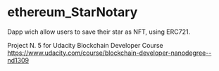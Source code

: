 # ethereum_StarNotary
Dapp wich allow users to save their star as NFT, using ERC721.

Project N. 5 for Udacity Blockchain Developer Course 
https://www.udacity.com/course/blockchain-developer-nanodegree--nd1309


